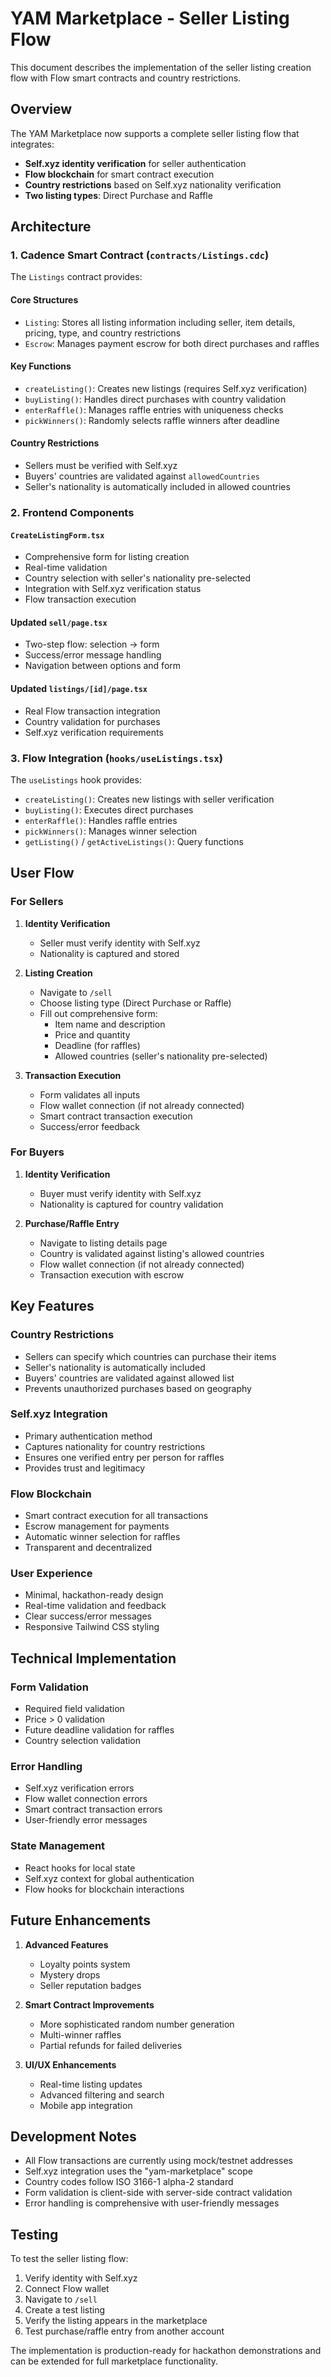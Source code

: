 # YAM Marketplace - Seller Listing Flow

This document describes the implementation of the seller listing creation flow with Flow smart contracts and country restrictions.

## Overview

The YAM Marketplace now supports a complete seller listing flow that integrates:
- **Self.xyz identity verification** for seller authentication
- **Flow blockchain** for smart contract execution
- **Country restrictions** based on Self.xyz nationality verification
- **Two listing types**: Direct Purchase and Raffle

## Architecture

### 1. Cadence Smart Contract (`contracts/Listings.cdc`)

The `Listings` contract provides:

#### Core Structures
- `Listing`: Stores all listing information including seller, item details, pricing, type, and country restrictions
- `Escrow`: Manages payment escrow for both direct purchases and raffles

#### Key Functions
- `createListing()`: Creates new listings (requires Self.xyz verification)
- `buyListing()`: Handles direct purchases with country validation
- `enterRaffle()`: Manages raffle entries with uniqueness checks
- `pickWinners()`: Randomly selects raffle winners after deadline

#### Country Restrictions
- Sellers must be verified with Self.xyz
- Buyers' countries are validated against `allowedCountries`
- Seller's nationality is automatically included in allowed countries

### 2. Frontend Components

#### `CreateListingForm.tsx`
- Comprehensive form for listing creation
- Real-time validation
- Country selection with seller's nationality pre-selected
- Integration with Self.xyz verification status
- Flow transaction execution

#### Updated `sell/page.tsx`
- Two-step flow: selection → form
- Success/error message handling
- Navigation between options and form

#### Updated `listings/[id]/page.tsx`
- Real Flow transaction integration
- Country validation for purchases
- Self.xyz verification requirements

### 3. Flow Integration (`hooks/useListings.tsx`)

The `useListings` hook provides:
- `createListing()`: Creates new listings with seller verification
- `buyListing()`: Executes direct purchases
- `enterRaffle()`: Handles raffle entries
- `pickWinners()`: Manages winner selection
- `getListing()` / `getActiveListings()`: Query functions

## User Flow

### For Sellers

1. **Identity Verification**
   - Seller must verify identity with Self.xyz
   - Nationality is captured and stored

2. **Listing Creation**
   - Navigate to `/sell`
   - Choose listing type (Direct Purchase or Raffle)
   - Fill out comprehensive form:
     - Item name and description
     - Price and quantity
     - Deadline (for raffles)
     - Allowed countries (seller's nationality pre-selected)

3. **Transaction Execution**
   - Form validates all inputs
   - Flow wallet connection (if not already connected)
   - Smart contract transaction execution
   - Success/error feedback

### For Buyers

1. **Identity Verification**
   - Buyer must verify identity with Self.xyz
   - Nationality is captured for country validation

2. **Purchase/Raffle Entry**
   - Navigate to listing details page
   - Country is validated against listing's allowed countries
   - Flow wallet connection (if not already connected)
   - Transaction execution with escrow

## Key Features

### Country Restrictions
- Sellers can specify which countries can purchase their items
- Seller's nationality is automatically included
- Buyers' countries are validated against allowed list
- Prevents unauthorized purchases based on geography

### Self.xyz Integration
- Primary authentication method
- Captures nationality for country restrictions
- Ensures one verified entry per person for raffles
- Provides trust and legitimacy

### Flow Blockchain
- Smart contract execution for all transactions
- Escrow management for payments
- Automatic winner selection for raffles
- Transparent and decentralized

### User Experience
- Minimal, hackathon-ready design
- Real-time validation and feedback
- Clear success/error messages
- Responsive Tailwind CSS styling

## Technical Implementation

### Form Validation
- Required field validation
- Price > 0 validation
- Future deadline validation for raffles
- Country selection validation

### Error Handling
- Self.xyz verification errors
- Flow wallet connection errors
- Smart contract transaction errors
- User-friendly error messages

### State Management
- React hooks for local state
- Self.xyz context for global authentication
- Flow hooks for blockchain interactions

## Future Enhancements

1. **Advanced Features**
   - Loyalty points system
   - Mystery drops
   - Seller reputation badges

2. **Smart Contract Improvements**
   - More sophisticated random number generation
   - Multi-winner raffles
   - Partial refunds for failed deliveries

3. **UI/UX Enhancements**
   - Real-time listing updates
   - Advanced filtering and search
   - Mobile app integration

## Development Notes

- All Flow transactions are currently using mock/testnet addresses
- Self.xyz integration uses the "yam-marketplace" scope
- Country codes follow ISO 3166-1 alpha-2 standard
- Form validation is client-side with server-side contract validation
- Error handling is comprehensive with user-friendly messages

## Testing

To test the seller listing flow:

1. Verify identity with Self.xyz
2. Connect Flow wallet
3. Navigate to `/sell`
4. Create a test listing
5. Verify the listing appears in the marketplace
6. Test purchase/raffle entry from another account

The implementation is production-ready for hackathon demonstrations and can be extended for full marketplace functionality.

